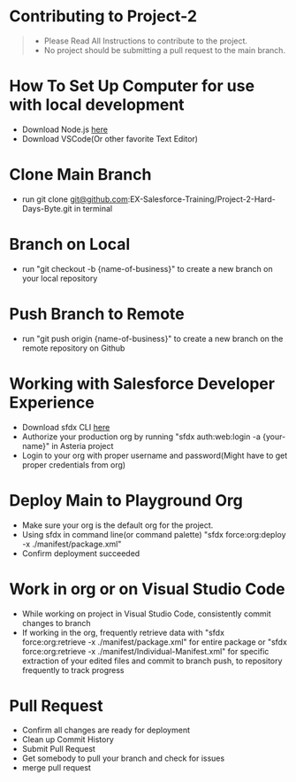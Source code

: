# Contributing to Project-2

> - Please Read All Instructions to contribute to the project.
> - No project should be submitting a pull request to the main branch.

# How To Set Up Computer for use with local development

- Download Node.js [here](https://nodejs.org/en/)
- Download VSCode(Or other favorite Text Editor)


# Clone Main Branch
 
 - run git clone git@github.com:EX-Salesforce-Training/Project-2-Hard-Days-Byte.git in terminal

# Branch on Local

 - run "git checkout -b {name-of-business}" to create a new branch on your local repository

# Push Branch to Remote

 - run "git push origin {name-of-business}" to create a new branch on the remote repository on Github

# Working with Salesforce Developer Experience
 - Download sfdx CLI [here](https://developer.salesforce.com/tools/sfdxcli)
 - Authorize your production org by running "sfdx auth:web:login -a {your-name}" in Asteria project
 - Login to your org with proper username and password(Might have to get proper credentials from org)

# Deploy Main to Playground Org
 - Make sure your org is the default org for the project. 
 - Using sfdx in command line(or command palette) "sfdx force:org:deploy -x ./manifest/package.xml" 
 - Confirm deployment succeeded

# Work in org or on Visual Studio Code
 - While working on project in Visual Studio Code, consistently commit changes to branch
 - If working in the org, frequently retrieve data with "sfdx force:org:retrieve -x ./manifest/package.xml" for entire package or "sfdx force:org:retrieve -x ./manifest/Individual-Manifest.xml" for specific extraction of your edited files and commit to branch
   push, to repository frequently to track progress

# Pull Request
 - Confirm all changes are ready for deployment
 - Clean up Commit History 
 - Submit Pull Request
 - Get somebody to pull your branch and check for issues
 - merge pull request


